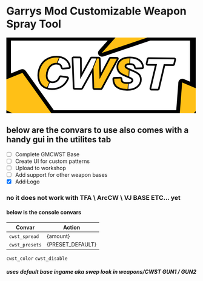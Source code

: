 
# Garrys Mod Customizable Weapon Spray Tool

![CWST LOGO](/project_logo/CWST_SMALL.png)







## below are the convars to use also comes with a handy gui in the utilites tab

 - [ ]  Complete GMCWST Base
 - [ ]  Create UI for custom patterns 
 - [ ]  Upload to workshop 
 - [ ]  Add support for other weapon bases
 - [x]  ~~Add Logo~~
### no it does not work with TFA \ ArcCW \ VJ BASE ETC... yet

#### below is the console convars 
Convar | Action
------------ | -------------
```cwst_spread``` | {amount} 
```cwst_presets``` | {PRESET_DEFAULT} 
```cwst_color```
```cwst_disable```
##### uses default base ingame aka swep look in weapons/CWST GUN1 / GUN2

